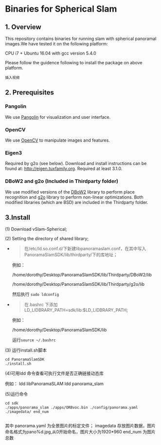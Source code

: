 # Binaries for Spherical Slam 

##  1. Overview
This repository contains binaries for running slam with spherical panoramal images.We have tested it on the following platform:

CPU i7 + Ubuntu 16.04 with gcc version 5.4.0

Please follow the guidence following to install the package on above platform.


```
插入视频
```
##  2. Prerequisites

### Pangolin
We use [Pangolin](https://github.com/stevenlovegrove/Pangolin) for visualization and user interface.

### OpenCV
We use [OpenCV](https://opencv.org/) to manipulate images and features.

### Eigen3
Required by g2o (see below). Download and install instructions can be found at: http://eigen.tuxfamily.org. Required at least 3.1.0.

### DBoW2 and g2o (Included in Thirdparty folder)
We use modified versions of the [DBoW2](https://github.com/dorian3d/DBoW2) library to perform place recognition and [g2o](https://github.com/RainerKuemmerle/g2o) library to perform non-linear optimizations. Both modified libraries (which are BSD) are included in the Thirdparty folder.

## 3.Install
(1) Download vSlam-Spherical;

(2) Setting the directory of shared library;

- >  在/etc/ld.so.conf.d/下新建libpanoramaslam.conf，在其中写入PanoramaSlamSDK/lib/thirdparty/下的库地址；

    例如：
    
    /home/dorothy/Desktop/PanoramaSlamSDK/lib/Thirdparty/DBoW2/lib
          
    /home/dorothy/Desktop/PanoramaSlamSDK/lib/Thirdparty/g2o/lib
        
    然后执行  ``` sudo ldconfig ```
    
    
- > 在.bashrc 下添加 LD_LIDBRARY_PATH=sdk/lib:$LD_LIDBRARY_PATH;

    例如：
    
    /home/dorothy/Desktop/PanoramaSlamSDK/lib
    
    运行``` source ~/.bashrc ```

(3) 运行install.sh脚本
    
```
cd PanoramaSlamSDK
./install.sh
```

(4)可用ldd 命令查看可执行文件是否正确链接动态库

例如：
       ldd libPanoramaSLAM
       ldd panorama_slam

(5)运行命令

```
cd sdk
./apps/panorama_slam ./apps/ORBvoc.bin ./config/panorama.yaml ./imagedata/ end_num
  
```

其中 panorama.yaml 为全景图片的标定文件；
       imagedata 存放图片数据，图片命名格式为pano%d.jpg,从0开始命名，图片大小为1920*960
       end_num 为图片总数

